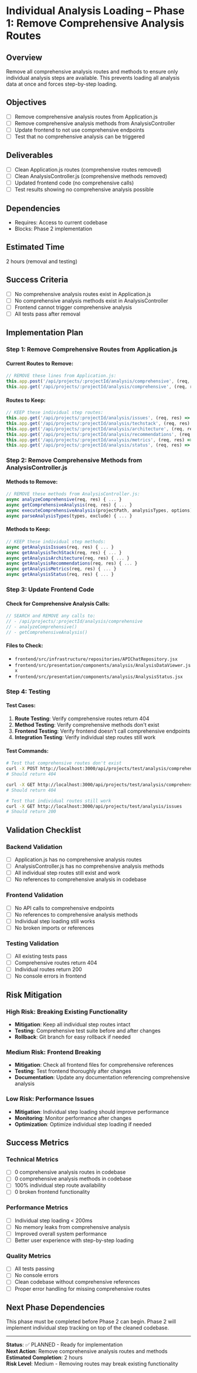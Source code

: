 # Individual Analysis Loading – Phase 1: Remove Comprehensive Analysis Routes

## Overview
Remove all comprehensive analysis routes and methods to ensure only individual analysis steps are available. This prevents loading all analysis data at once and forces step-by-step loading.

## Objectives
- [ ] Remove comprehensive analysis routes from Application.js
- [ ] Remove comprehensive analysis methods from AnalysisController
- [ ] Update frontend to not use comprehensive endpoints
- [ ] Test that no comprehensive analysis can be triggered

## Deliverables
- [ ] Clean Application.js routes (comprehensive routes removed)
- [ ] Clean AnalysisController.js (comprehensive methods removed)
- [ ] Updated frontend code (no comprehensive calls)
- [ ] Test results showing no comprehensive analysis possible

## Dependencies
- Requires: Access to current codebase
- Blocks: Phase 2 implementation

## Estimated Time
2 hours (removal and testing)

## Success Criteria
- [ ] No comprehensive analysis routes exist in Application.js
- [ ] No comprehensive analysis methods exist in AnalysisController
- [ ] Frontend cannot trigger comprehensive analysis
- [ ] All tests pass after removal

## Implementation Plan

### Step 1: Remove Comprehensive Routes from Application.js

#### Current Routes to Remove:
```javascript
// REMOVE these lines from Application.js:
this.app.post('/api/projects/:projectId/analysis/comprehensive', (req, res) => this.analysisController.analyzeComprehensive(req, res));
this.app.get('/api/projects/:projectId/analysis/comprehensive', (req, res) => this.analysisController.getComprehensiveAnalysis(req, res));
```

#### Routes to Keep:
```javascript
// KEEP these individual step routes:
this.app.get('/api/projects/:projectId/analysis/issues', (req, res) => this.analysisController.getAnalysisIssues(req, res));
this.app.get('/api/projects/:projectId/analysis/techstack', (req, res) => this.analysisController.getAnalysisTechStack(req, res));
this.app.get('/api/projects/:projectId/analysis/architecture', (req, res) => this.analysisController.getAnalysisArchitecture(req, res));
this.app.get('/api/projects/:projectId/analysis/recommendations', (req, res) => this.analysisController.getAnalysisRecommendations(req, res));
this.app.get('/api/projects/:projectId/analysis/metrics', (req, res) => this.analysisController.getAnalysisMetrics(req, res));
this.app.get('/api/projects/:projectId/analysis/status', (req, res) => this.analysisController.getAnalysisStatus(req, res));
```

### Step 2: Remove Comprehensive Methods from AnalysisController.js

#### Methods to Remove:
```javascript
// REMOVE these methods from AnalysisController.js:
async analyzeComprehensive(req, res) { ... }
async getComprehensiveAnalysis(req, res) { ... }
async executeComprehensiveAnalysis(projectPath, analysisTypes, options) { ... }
async parseAnalysisTypes(types, exclude) { ... }
```

#### Methods to Keep:
```javascript
// KEEP these individual step methods:
async getAnalysisIssues(req, res) { ... }
async getAnalysisTechStack(req, res) { ... }
async getAnalysisArchitecture(req, res) { ... }
async getAnalysisRecommendations(req, res) { ... }
async getAnalysisMetrics(req, res) { ... }
async getAnalysisStatus(req, res) { ... }
```

### Step 3: Update Frontend Code

#### Check for Comprehensive Analysis Calls:
```javascript
// SEARCH and REMOVE any calls to:
// - /api/projects/:projectId/analysis/comprehensive
// - analyzeComprehensive()
// - getComprehensiveAnalysis()
```

#### Files to Check:
- `frontend/src/infrastructure/repositories/APIChatRepository.jsx`
- `frontend/src/presentation/components/analysis/AnalysisDataViewer.jsx`
- `frontend/src/presentation/components/analysis/AnalysisStatus.jsx`

### Step 4: Testing

#### Test Cases:
1. **Route Testing**: Verify comprehensive routes return 404
2. **Method Testing**: Verify comprehensive methods don't exist
3. **Frontend Testing**: Verify frontend doesn't call comprehensive endpoints
4. **Integration Testing**: Verify individual step routes still work

#### Test Commands:
```bash
# Test that comprehensive routes don't exist
curl -X POST http://localhost:3000/api/projects/test/analysis/comprehensive
# Should return 404

curl -X GET http://localhost:3000/api/projects/test/analysis/comprehensive
# Should return 404

# Test that individual routes still work
curl -X GET http://localhost:3000/api/projects/test/analysis/issues
# Should return 200
```

## Validation Checklist

### Backend Validation
- [ ] Application.js has no comprehensive analysis routes
- [ ] AnalysisController.js has no comprehensive analysis methods
- [ ] All individual step routes still exist and work
- [ ] No references to comprehensive analysis in codebase

### Frontend Validation
- [ ] No API calls to comprehensive endpoints
- [ ] No references to comprehensive analysis methods
- [ ] Individual step loading still works
- [ ] No broken imports or references

### Testing Validation
- [ ] All existing tests pass
- [ ] Comprehensive routes return 404
- [ ] Individual routes return 200
- [ ] No console errors in frontend

## Risk Mitigation

### High Risk: Breaking Existing Functionality
- **Mitigation**: Keep all individual step routes intact
- **Testing**: Comprehensive test suite before and after changes
- **Rollback**: Git branch for easy rollback if needed

### Medium Risk: Frontend Breaking
- **Mitigation**: Check all frontend files for comprehensive references
- **Testing**: Test frontend thoroughly after changes
- **Documentation**: Update any documentation referencing comprehensive analysis

### Low Risk: Performance Issues
- **Mitigation**: Individual step loading should improve performance
- **Monitoring**: Monitor performance after changes
- **Optimization**: Optimize individual step loading if needed

## Success Metrics

### Technical Metrics
- [ ] 0 comprehensive analysis routes in codebase
- [ ] 0 comprehensive analysis methods in codebase
- [ ] 100% individual step route availability
- [ ] 0 broken frontend functionality

### Performance Metrics
- [ ] Individual step loading < 200ms
- [ ] No memory leaks from comprehensive analysis
- [ ] Improved overall system performance
- [ ] Better user experience with step-by-step loading

### Quality Metrics
- [ ] All tests passing
- [ ] No console errors
- [ ] Clean codebase without comprehensive references
- [ ] Proper error handling for missing comprehensive routes

## Next Phase Dependencies
This phase must be completed before Phase 2 can begin. Phase 2 will implement individual step tracking on top of the cleaned codebase.

---

**Status**: ✅ PLANNED - Ready for implementation  
**Next Action**: Remove comprehensive analysis routes and methods  
**Estimated Completion**: 2 hours  
**Risk Level**: Medium - Removing routes may break existing functionality 